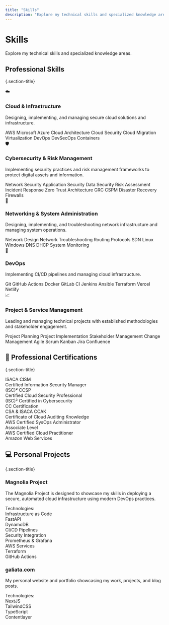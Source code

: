 ```yaml
---
title: "Skills"
description: "Explore my technical skills and specialized knowledge areas"
---
```


<div class="skills-page">

# Skills

<p class="page-subtitle">Explore my technical skills and specialized knowledge areas.</p>

<div class="section">

## Professional Skills
{.section-title}

<div class="skills-grid">

<div class="skill-card">
<div class="skill-header">
<span class="skill-icon">☁️</span>
<h3 class="skill-title">Cloud & Infrastructure</h3>
</div>
<p class="skill-description">Designing, implementing, and managing secure cloud solutions and infrastructure.</p>
<div class="skill-tags">
<span class="skill-tag">AWS</span>
<span class="skill-tag">Microsoft Azure</span>
<span class="skill-tag">Cloud Architecture</span>
<span class="skill-tag">Cloud Security</span>
<span class="skill-tag">Cloud Migration</span>
<span class="skill-tag">Virtualization</span>
<span class="skill-tag">DevOps</span>
<span class="skill-tag">DevSecOps</span>
<span class="skill-tag">Containers</span>
</div>
</div>

<div class="skill-card">
<div class="skill-header">
<span class="skill-icon">🛡️</span>
<h3 class="skill-title">Cybersecurity & Risk Management</h3>
</div>
<p class="skill-description">Implementing security practices and risk management frameworks to protect digital assets and information.</p>
<div class="skill-tags">
<span class="skill-tag">Network Security</span>
<span class="skill-tag">Application Security</span>
<span class="skill-tag">Data Security</span>
<span class="skill-tag">Risk Assessment</span>
<span class="skill-tag">Incident Response</span>
<span class="skill-tag">Zero Trust Architecture</span>
<span class="skill-tag">GRC</span>
<span class="skill-tag">CSPM</span>
<span class="skill-tag">Disaster Recovery</span>
<span class="skill-tag">Firewalls</span>
</div>
</div>

<div class="skill-card">
<div class="skill-header">
<span class="skill-icon">🔧</span>
<h3 class="skill-title">Networking & System Administration</h3>
</div>
<p class="skill-description">Designing, implementing, and troubleshooting network infrastructure and managing system operations.</p>
<div class="skill-tags">
<span class="skill-tag">Network Design</span>
<span class="skill-tag">Network Troubleshooting</span>
<span class="skill-tag">Routing Protocols</span>
<span class="skill-tag">SDN</span>
<span class="skill-tag">Linux</span>
<span class="skill-tag">Windows</span>
<span class="skill-tag">DNS</span>
<span class="skill-tag">DHCP</span>
<span class="skill-tag">System Monitoring</span>
</div>
</div>

<div class="skill-card">
<div class="skill-header">
<span class="skill-icon">🚀</span>
<h3 class="skill-title">DevOps</h3>
</div>
<p class="skill-description">Implementing CI/CD pipelines and managing cloud infrastructure.</p>
<div class="skill-tags">
<span class="skill-tag">Git</span>
<span class="skill-tag">GitHub Actions</span>
<span class="skill-tag">Docker</span>
<span class="skill-tag">GitLab CI</span>
<span class="skill-tag">Jenkins</span>
<span class="skill-tag">Ansible</span>
<span class="skill-tag">Terraform</span>
<span class="skill-tag">Vercel</span>
<span class="skill-tag">Netlify</span>
</div>
</div>

<div class="skill-card">
<div class="skill-header">
<span class="skill-icon">📈</span>
<h3 class="skill-title">Project & Service Management</h3>
</div>
<p class="skill-description">Leading and managing technical projects with established methodologies and stakeholder engagement.</p>
<div class="skill-tags">
<span class="skill-tag">Project Planning</span>
<span class="skill-tag">Project Implementation</span>
<span class="skill-tag">Stakeholder Management</span>
<span class="skill-tag">Change Management</span>
<span class="skill-tag">Agile</span>
<span class="skill-tag">Scrum</span>
<span class="skill-tag">Kanban</span>
<span class="skill-tag">Jira</span>
<span class="skill-tag">Confluence</span>
</div>
</div>

</div>
</div>

<div class="section">

## 📜 Professional Certifications
{.section-title}

<div class="certifications-grid">

<div class="cert-item">
<div class="cert-name">ISACA CISM</div>
<div class="cert-org">Certified Information Security Manager</div>
</div>

<div class="cert-item">
<div class="cert-name">(ISC)² CCSP</div>
<div class="cert-org">Certified Cloud Security Professional</div>
</div>

<div class="cert-item">
<div class="cert-name">(ISC)² Certified in Cybersecurity</div>
<div class="cert-org">CC Certification</div>
</div>

<div class="cert-item">
<div class="cert-name">CSA & ISACA CCAK</div>
<div class="cert-org">Certificate of Cloud Auditing Knowledge</div>
</div>

<div class="cert-item">
<div class="cert-name">AWS Certified SysOps Administrator</div>
<div class="cert-org">Associate Level</div>
</div>

<div class="cert-item">
<div class="cert-name">AWS Certified Cloud Practitioner</div>
<div class="cert-org">Amazon Web Services</div>
</div>

</div>
</div>

<div class="section">

## 💻 Personal Projects
{.section-title}

<div class="projects-grid">

<div class="project-card">
<h3 class="project-title">Magnolia Project</h3>
<p class="project-description">The Magnolia Project is designed to showcase my skills in deploying a secure, automated cloud infrastructure using modern DevOps practices.</p>
<span class="tech-label">Technologies:</span>
<div class="tech-grid">
<div class="tech-item">Infrastructure as Code</div>
<div class="tech-item">FastAPI</div>
<div class="tech-item">DynamoDB</div>
<div class="tech-item">CI/CD Pipelines</div>
<div class="tech-item">Security Integration</div>
<div class="tech-item">Prometheus & Grafana</div>
<div class="tech-item">AWS Services</div>
<div class="tech-item">Terraform</div>
<div class="tech-item">GitHub Actions</div>
</div>
</div>

<div class="project-card">
<h3 class="project-title">galiata.com</h3>
<p class="project-description">My personal website and portfolio showcasing my work, projects, and blog posts.</p>
<span class="tech-label">Technologies:</span>
<div class="tech-grid">
<div class="tech-item">NextJS</div>
<div class="tech-item">TailwindCSS</div>
<div class="tech-item">TypeScript</div>
<div class="tech-item">Contentlayer</div>
</div>
</div>

</div>
</div>

</div>
